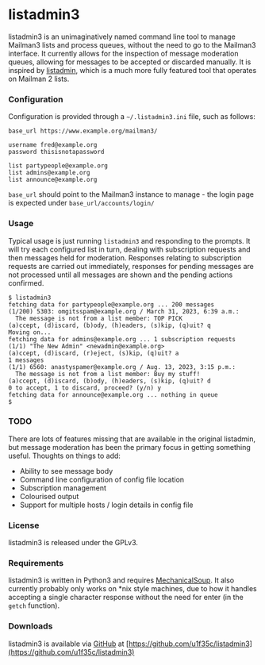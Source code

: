 # listadmin3

listadmin3 is an unimaginatively named command line tool to manage Mailman3
lists and process queues, without the need to go to the Mailman3 interface. It
currently allows for the inspection of message moderation queues, allowing for
messages to be accepted or discarded manually. It is inspired by
[listadmin](https://sourceforge.net/projects/listadmin/), which is a much more
fully featured tool that operates on Mailman 2 lists.

### Configuration

Configuration is provided through a `~/.listadmin3.ini` file, such as follows:

```
base_url https://www.example.org/mailman3/

username fred@example.org
password thisisnotapassword

list partypeople@example.org
list admins@example.org
list announce@example.org
```

`base_url` should point to the Mailman3 instance to manage - the login page is
expected under `base_url/accounts/login/`

### Usage

Typical usage is just running `listadmin3` and responding to the prompts. It
will try each configured list in turn, dealing with subscription requests and
then messages held for moderation. Responses relating to subscription requests
are carried out immediately, responses for pending messages are not processed
until all messages are shown and the pending actions confirmed.

```
$ listadmin3
fetching data for partypeople@example.org ... 200 messages
(1/200) 5303: omgitsspam@example.org / March 31, 2023, 6:39 a.m.:
  The message is not from a list member: TOP PICK
(a)ccept, (d)iscard, (b)ody, (h)eaders, (s)kip, (q)uit? q
Moving on...
fetching data for admins@example.org ... 1 subscription requests
(1/1) "The New Admin" <newadmin@example.org>
(a)ccept, (d)iscard, (r)eject, (s)kip, (q)uit? a
1 messages
(1/1) 6560: anastyspamer@example.org / Aug. 13, 2023, 3:15 p.m.:
  The message is not from a list member: Buy my stuff!
(a)ccept, (d)iscard, (b)ody, (h)eaders, (s)kip, (q)uit? d
0 to accept, 1 to discard, proceed? (y/n) y
fetching data for announce@example.org ... nothing in queue
$
```

### TODO

There are lots of features missing that are available in the original listadmin,
but message moderation has been the primary focus in getting something useful.
Thoughts on things to add:

 * Ability to see message body
 * Command line configuration of config file location
 * Subscription management
 * Colourised output
 * Support for multiple hosts / login details in config file

### License

listadmin3 is released under the GPLv3.

### Requirements

listadmin3 is written in Python3 and requires
[MechanicalSoup](https://mechanicalsoup.readthedocs.io/en/stable/). It also
currently probably only works on *nix style machines, due to how it handles
accepting a single character response without the need for enter (in the `getch`
function).

### Downloads

listadmin3 is available via [GitHub](https://github.com/) at
[https://github.com/u1f35c/listadmin3](https://github.com/u1f35c/listadmin3)
